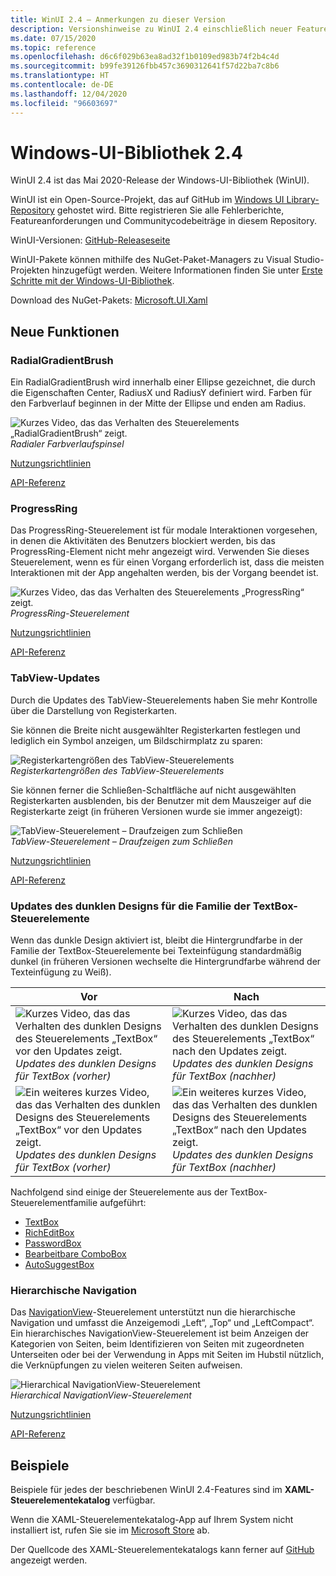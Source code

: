 ```yaml
---
title: WinUI 2.4 – Anmerkungen zu dieser Version
description: Versionshinweise zu WinUI 2.4 einschließlich neuer Features und Bugfixe.
ms.date: 07/15/2020
ms.topic: reference
ms.openlocfilehash: d6c6f029b63ea8ad32f1b0109ed983b74f2b4c4d
ms.sourcegitcommit: b99fe39126fbb457c3690312641f57d22ba7c8b6
ms.translationtype: HT
ms.contentlocale: de-DE
ms.lasthandoff: 12/04/2020
ms.locfileid: "96603697"
---
```

# <a name="windows-ui-library-24"></a>Windows-UI-Bibliothek 2.4

WinUI 2.4 ist das Mai 2020-Release der Windows-UI-Bibliothek (WinUI).

WinUI ist ein Open-Source-Projekt, das auf GitHub im [Windows UI Library-Repository](https://aka.ms/winui) gehostet wird. Bitte registrieren Sie alle Fehlerberichte, Featureanforderungen und Communitycodebeiträge in diesem Repository.

WinUI-Versionen: [GitHub-Releaseseite](https://github.com/microsoft/microsoft-ui-xaml/releases)

WinUI-Pakete können mithilfe des NuGet-Paket-Managers zu Visual Studio-Projekten hinzugefügt werden. Weitere Informationen finden Sie unter [Erste Schritte mit der Windows-UI-Bibliothek](../getting-started.md).

Download des NuGet-Pakets: [Microsoft.UI.Xaml](https://www.nuget.org/packages/Microsoft.UI.Xaml)

## <a name="new-features"></a>Neue Funktionen

### <a name="radialgradientbrush"></a>RadialGradientBrush

Ein RadialGradientBrush wird innerhalb einer Ellipse gezeichnet, die durch die Eigenschaften Center, RadiusX und RadiusY definiert wird. Farben für den Farbverlauf beginnen in der Mitte der Ellipse und enden am Radius.

![Kurzes Video, das das Verhalten des Steuerelements „RadialGradientBrush“ zeigt.](../images/radialgradientbrush.gif)<br>
*Radialer Farbverlaufspinsel*

[Nutzungsrichtlinien](/windows/uwp/design/style/brushes#radial-gradient-brushes)

[API-Referenz](/uwp/api/microsoft.ui.xaml.media.radialgradientbrush)

### <a name="progressring"></a>ProgressRing

Das ProgressRing-Steuerelement ist für modale Interaktionen vorgesehen, in denen die Aktivitäten des Benutzers blockiert werden, bis das ProgressRing-Element nicht mehr angezeigt wird. Verwenden Sie dieses Steuerelement, wenn es für einen Vorgang erforderlich ist, dass die meisten Interaktionen mit der App angehalten werden, bis der Vorgang beendet ist.

![Kurzes Video, das das Verhalten des Steuerelements „ProgressRing“ zeigt.](../images/progressring.gif)<br>
*ProgressRing-Steuerelement*

[Nutzungsrichtlinien](/windows/uwp/design/controls-and-patterns/progress-controls)

[API-Referenz](/uwp/api/microsoft.ui.xaml.controls.progressring)

### <a name="tabview-updates"></a>TabView-Updates

Durch die Updates des TabView-Steuerelements haben Sie mehr Kontrolle über die Darstellung von Registerkarten.

Sie können die Breite nicht ausgewählter Registerkarten festlegen und lediglich ein Symbol anzeigen, um Bildschirmplatz zu sparen:

![Registerkartengrößen des TabView-Steuerelements](..\images\tabview-sizing.gif)<br>
*Registerkartengrößen des TabView-Steuerelements*

Sie können ferner die Schließen-Schaltfläche auf nicht ausgewählten Registerkarten ausblenden, bis der Benutzer mit dem Mauszeiger auf die Registerkarte zeigt (in früheren Versionen wurde sie immer angezeigt):

![TabView-Steuerelement – Draufzeigen zum Schließen](..\images\tabview-closebuttononhover.gif)<br>
*TabView-Steuerelement – Draufzeigen zum Schließen*

[Nutzungsrichtlinien](/windows/uwp/design/controls-and-patterns/tab-view)

[API-Referenz](/uwp/api/microsoft.ui.xaml.controls.tabview)

### <a name="dark-theme-updates-to-textbox-family-of-controls"></a>Updates des dunklen Designs für die Familie der TextBox-Steuerelemente

Wenn das dunkle Design aktiviert ist, bleibt die Hintergrundfarbe in der Familie der TextBox-Steuerelemente bei Texteinfügung standardmäßig dunkel (in früheren Versionen wechselte die Hintergrundfarbe während der Texteinfügung zu Weiß).

| Vor | Nach |
| - | - |
| ![Kurzes Video, das das Verhalten des dunklen Designs des Steuerelements „TextBox“ vor den Updates zeigt.](..\images\textbox-darkthemeupdates-before1.gif)<br>*Updates des dunklen Designs für TextBox (vorher)* | ![Kurzes Video, das das Verhalten des dunklen Designs des Steuerelements „TextBox“ nach den Updates zeigt.](..\images\textbox-darkthemeupdates-after1.gif)<br>*Updates des dunklen Designs für TextBox (nachher)* |
| ![Ein weiteres kurzes Video, das das Verhalten des dunklen Designs des Steuerelements „TextBox“ vor den Updates zeigt.](..\images\textbox-darkthemeupdates-before2.gif)<br>*Updates des dunklen Designs für TextBox (vorher)* | ![Ein weiteres kurzes Video, das das Verhalten des dunklen Designs des Steuerelements „TextBox“ nach den Updates zeigt.](..\images\textbox-darkthemeupdates-after2.gif)<br>*Updates des dunklen Designs für TextBox (nachher)* |

Nachfolgend sind einige der Steuerelemente aus der TextBox-Steuerelementfamilie aufgeführt:

- [TextBox](/uwp/api/windows.ui.xaml.controls.textbox)
- [RichEditBox](/uwp/api/windows.ui.xaml.controls.richtextblock)
- [PasswordBox](/uwp/api/windows.ui.xaml.controls.passwordbox)
- [Bearbeitbare ComboBox](/uwp/api/windows.ui.xaml.controls.combobox)
- [AutoSuggestBox](/uwp/api/windows.ui.xaml.controls.autosuggestbox)

### <a name="hierarchical-navigation"></a>Hierarchische Navigation

Das [NavigationView](/uwp/api/microsoft.ui.xaml.controls.navigationview?view=winui-2.4&preserve-view=true)-Steuerelement unterstützt nun die hierarchische Navigation und umfasst die Anzeigemodi „Left“, „Top“ und „LeftCompact“. Ein hierarchisches NavigationView-Steuerelement ist beim Anzeigen der Kategorien von Seiten, beim Identifizieren von Seiten mit zugeordneten Unterseiten oder bei der Verwendung in Apps mit Seiten im Hubstil nützlich, die Verknüpfungen zu vielen weiteren Seiten aufweisen.

![Hierarchical NavigationView-Steuerelement](..\images\HierarchicalNavView.gif)<br>*Hierarchical NavigationView-Steuerelement*

[Nutzungsrichtlinien](/windows/uwp/design/controls-and-patterns/navigationview#hierarchical-navigation)

[API-Referenz](/uwp/api/microsoft.ui.xaml.controls.navigationview?view=winui-2.4&preserve-view=true)

## <a name="samples"></a>Beispiele

Beispiele für jedes der beschriebenen WinUI 2.4-Features sind im **XAML-Steuerelementekatalog** verfügbar.

Wenn die XAML-Steuerelementekatalog-App auf Ihrem System nicht installiert ist, rufen Sie sie im [Microsoft Store](https://www.microsoft.com/p/xaml-controls-gallery/9msvh128x2zt) ab.

Der Quellcode des XAML-Steuerelementekatalogs kann ferner auf [GitHub](https://github.com/Microsoft/Xaml-Controls-Gallery) angezeigt werden.

